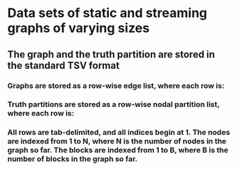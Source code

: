 # Data sets of static and streaming graphs of varying sizes

## The graph and the truth partition are stored in the standard TSV format

### Graphs are stored as a row-wise edge list, where each row is: <source node index> <target node index> <edge weight>

### Truth partitions are stored as a row-wise nodal partition list, where each row is: <node index> <block index>

### All rows are tab-delimited, and all indices begin at 1. The nodes are indexed from 1 to N, where N is the number of nodes in the graph so far. The blocks are indexed from 1 to B, where B is the number of blocks in the graph so far.





